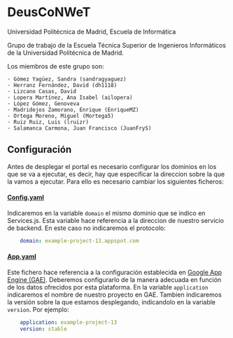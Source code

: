 # DeusCoNWeT
 Universidad Politécnica de Madrid, Escuela de Informática

Grupo de trabajo de la Escuela Técnica Superior de Ingenieros Informáticos 
de la Universidad Politécnica de Madrid. 

Los miembros de este grupo son:

	· Gómez Yagüez, Sandra (sandragyaguez)
	· Herranz Fernández, David (dh1118)
	· Lizcano Casas, David 
	· Lopera Martínez, Ana Isabel (ailopera)
	· López Gómez, Genoveva
	· Madridejos Zamorano, Enrique (EnriqueMZ)
	· Ortega Moreno, Miguel (Mortega5)
	· Ruiz Ruiz, Luis (lruizr)
	· Salamanca Carmona, Juan Francisco (JuanFryS)

## Configuración

Antes de desplegar el portal es necesario configurar los dominios en los que se va a ejecutar, es decir, hay que especificar la direccion sobre la que la vamos a ejecutar. Para ello es necesario cambiar los siguientes ficheros:


#### [Config.yaml](https://github.com/polymer-spain/DeusCoNWeT/blob/develop/src/api_handlers/config.yaml)

Indicaremos en la variable `domain` el mismo dominio que se indico en Services.js. Esta variable hace referencia a la direccion de nuestro servicio de backend. En este caso no indicaremos el protocolo:
```yaml
    domain: example-project-13.appspot.com
```

#### [App.yaml](https://github.com/polymer-spain/DeusCoNWeT/blob/develop/src/app.yaml)

Este fichero hace referencia a la configuración establecida en [Google App Engine (GAE)](https://cloud.google.com/appengine). Deberemos configurarlo de la manera adecuada en función de los datos ofrecidos por esta plataforma. En la variable `application` indicaremos el nombre de nuestro proyecto en GAE. Tambien indicaremos la versión sobre la que estamos desplegando, indicandolo en la variable `version`. Por ejemplo:

```yaml
    application: example-project-13
    version: stable
```
